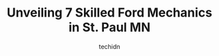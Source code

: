 ---
layout: ampstory
image: https://images.unsplash.com/photo-1511919884226-fd3cad34687c?ixlib=rb-4.0.3&ixid=MnwxMjA3fDB8MHxwaG90by1wYWdlfHx8fGVufDB8fHx8&auto=format&fit=crop&w=640&h=853&q=80
author: techidn
featured: false
description: If youre in need of trustworthy and skilled Ford Mechanic in St. Paul MN, USA, youll be pleased to discover the 7 best Ford Mechanic in town. Their expertise and commitment to customer sat
title: Unveiling 7 Skilled Ford Mechanics in St. Paul MN
cover:
   title: Unveiling 7 Skilled Ford Mechanics in St. Paul MN
   subtitle: Rickpate
   background: https://images.unsplash.com/photo-1511919884226-fd3cad34687c?ixlib=rb-4.0.3&ixid=MnwxMjA3fDB8MHxwaG90by1wYWdlfHx8fGVufDB8fHx8&auto=format&fit=crop&w=640&h=853&q=80

pages: 
 - layout: thirds
   top: <h1>#1 Bonfes Auto Service & Body Repair</h1>
   bottom: "<p>I was referred to Bonfes by my auto insurance company after a significant accident. I am very impressed with their customer service and the quality of repairs.  As the s</p>"
   background: https://www.knot35.com/toplist/wp-content/uploads/2023/06/best-ford-mechanic-1-in-st-paul-mn-1685838779.jpeg
   backgroundblur: true
 - layout: thirds
   top: <h1>#2 Firestone Complete Auto Care</h1>
   bottom: "<p>2269 Ford Pkwy, St Paul, MN 55116, United States</p>"
   background: https://www.knot35.com/toplist/wp-content/uploads/2023/06/best-ford-mechanic-2-in-st-paul-mn-1685838780.jpeg
   cta:
      link: https://www.knot35.com/toplist/unveiling-7-skilled-ford-mechanics-in-st-paul-mn/
      text: Unveiling 7 Skilled Ford Mechanics in St. Paul MN
 - layout: thirds
   top: <h1>#3 Parkway Auto Care</h1>
   bottom: "<p>1581 Ford Pkwy, St Paul, MN 55116, United States</p>"
   background: https://www.knot35.com/toplist/wp-content/uploads/2023/06/best-ford-mechanic-3-in-st-paul-mn-1685838780.jpeg
   cta:
      link: https://www.knot35.com/toplist/unveiling-7-skilled-ford-mechanics-in-st-paul-mn/
      text: Unveiling 7 Skilled Ford Mechanics in St. Paul MN
 - layout: thirds
   top: <h1>#4 St. Paul Automotive</h1>
   bottom: "<p>910 Randolph Ave, St Paul, MN 55102, United States</p>"
   background: https://images.unsplash.com/photo-1510906594845-bc082582c8cc?ixlib=rb-4.0.3&ixid=MnwxMjA3fDB8MHxwaG90by1wYWdlfHx8fGVufDB8fHx8&auto=format&fit=crop&w=640&h=853&q=80
   cta:
      link: https://www.knot35.com/toplist/unveiling-7-skilled-ford-mechanics-in-st-paul-mn/
      text: Unveiling 7 Skilled Ford Mechanics in St. Paul MN
 - layout: thirds
   top: <h1>#5 Auto Repair Service</h1>
   bottom: "<p>965 Pierce Butler Rte, St Paul, MN 55104, United States</p>"
   background: https://images.unsplash.com/photo-1536745287225-21d689278fd1?ixlib=rb-4.0.3&ixid=MnwxMjA3fDB8MHxwaG90by1wYWdlfHx8fGVufDB8fHx8&auto=format&fit=crop&w=640&h=853&q=80
   cta:
      link: https://www.knot35.com/toplist/unveiling-7-skilled-ford-mechanics-in-st-paul-mn/
      text: Unveiling 7 Skilled Ford Mechanics in St. Paul MN
 - layout: thirds
   top: <h1>#6 Fredy Auto Repair</h1>
   bottom: "<p>601 Rice St, St Paul, MN 55103, United States</p>"
   background: https://images.unsplash.com/photo-1518640467707-6811f4a6ab73?ixlib=rb-4.0.3&ixid=MnwxMjA3fDB8MHxwaG90by1wYWdlfHx8fGVufDB8fHx8&auto=format&fit=crop&w=640&h=853&q=80
   cta:
      link: https://www.knot35.com/toplist/unveiling-7-skilled-ford-mechanics-in-st-paul-mn/
      text: Unveiling 7 Skilled Ford Mechanics in St. Paul MN
 - layout: thirds
   top: <h1>#7 Stryker Auto Services</h1>
   bottom: "<p>542 Stryker Ave, St Paul, MN 55107, United States</p>"
   background: https://images.unsplash.com/photo-1533735380053-eb8d0759b24a?ixlib=rb-4.0.3&ixid=MnwxMjA3fDB8MHxwaG90by1wYWdlfHx8fGVufDB8fHx8&auto=format&fit=crop&w=640&h=853&q=80
   cta:
      link: https://www.knot35.com/toplist/unveiling-7-skilled-ford-mechanics-in-st-paul-mn/
      text: Unveiling 7 Skilled Ford Mechanics in St. Paul MN
 - layout: thirds
   middle: Continue reading...
   background: https://images.unsplash.com/photo-1564951434112-64d74cc2a2d7?ixlib=rb-4.0.3&ixid=MnwxMjA3fDB8MHxwaG90by1wYWdlfHx8fGVufDB8fHx8&auto=format&fit=crop&w=640&h=853&q=80
   cta:
      link: https://www.knot35.com/toplist/unveiling-7-skilled-ford-mechanics-in-st-paul-mn/
      text: Unveiling 7 Skilled Ford Mechanics in St. Paul MN
      
---